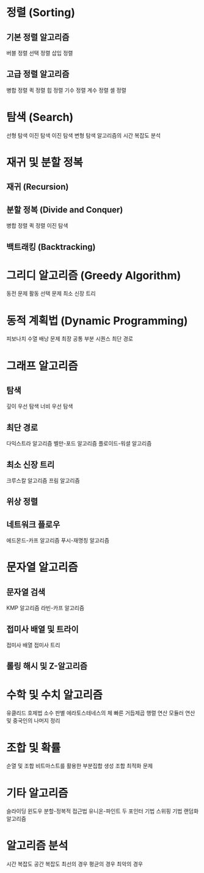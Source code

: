# 정렬 (Sorting)
## 기본 정렬 알고리즘
버블 정렬
선택 정렬
삽입 정렬
## 고급 정렬 알고리즘
병합 정렬
퀵 정렬
힙 정렬
기수 정렬
계수 정렬
셸 정렬
# 탐색 (Search)
선형 탐색
이진 탐색
이진 탐색 변형
탐색 알고리즘의 시간 복잡도 분석
# 재귀 및 분할 정복 
## 재귀 (Recursion)
## 분할 정복 (Divide and Conquer)
병합 정렬
퀵 정렬
이진 탐색
## 백트래킹 (Backtracking)
# 그리디 알고리즘 (Greedy Algorithm)
동전 문제
활동 선택 문제
최소 신장 트리
# 동적 계획법 (Dynamic Programming)
피보나치 수열
배낭 문제
최장 공통 부분 시퀀스
최단 경로
# 그래프 알고리즘
## 탐색
깊이 우선 탐색
너비 우선 탐색
## 최단 경로
다익스트라 알고리즘
벨만-포드 알고리즘
플로이드-워셜 알고리즘
## 최소 신장 트리
크루스칼 알고리즘
프림 알고리즘
## 위상 정렬
## 네트워크 플로우
에드몬드-카프 알고리즘
푸시-재명칭 알고리즘
# 문자열 알고리즘
## 문자열 검색
KMP 알고리즘
라빈-카프 알고리즘
## 접미사 배열 및 트라이
접미사 배열
접미사 트리
## 롤링 해시 및 Z-알고리즘
# 수학 및 수치 알고리즘
유클리드 호제법
소수 판별
에라토스테네스의 체
빠른 거듭제곱
행렬 연산
모듈러 연산 및 중국인의 나머지 정리
# 조합 및 확률
순열 및 조합
비트마스트를 활용한 부분집합 생성
조합 최적화 문제
# 기타 알고리즘
슬라이딩 윈도우
분할-정복적 접근법
유니온-파인트
두 포인터 기법
스위핑 기법
랜덤화 알고리즘
# 알고리즘 분석
시간 복잡도
공간 복잡도
최선의 경우
평균의 경우
최악의 경우
